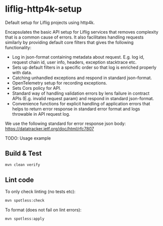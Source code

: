 # liflig-http4k-setup

Default setup for Liflig projects using http4k.

Encapsulates the basic API setup for Liflig services that removes complexity that is a common cause of errors.
It also facilitates handling requests similarly by providing default core filters that gives the
following functionality:

- Log in json-format containing metadata about request. E.g. log id, request chain id, user info,
  headers, exception stacktrace etc.
- Sets up default filters in a specific order so that log is enriched properly with data.
- Catching unhandled exceptions and respond in standard json-format.
- OpenTelemetry setup for recording exceptions.
- Sets Cors policy for API.
- Standard way of handling validation errors by lens failure in contract APIs (E.g. invalid request param) and
  respond in standard json-format.
- Convenience functions for explicit handling of application errors that helps to return error response in standard error format and
  logs throwable in API request log.

We use the following standard for error response json body: https://datatracker.ietf.org/doc/html/rfc7807

TODO: Usage example

## Build & Test

```sh
mvn clean verify
```

## Lint code

To only check linting (no tests etc):

```bash
mvn spotless:check
```

To format (does not fail on lint errors):

```bash
mvn spotless:apply
```
